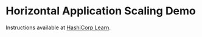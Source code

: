 # Horizontal Application Scaling Demo

Instructions available at [HashiCorp Learn][learn_horizontal_app_scaling].

[learn_horizontal_app_scaling]: https://learn.hashicorp.com/tutorials/nomad/autoscaler-vagrant-demo?in=nomad/autoscaler
